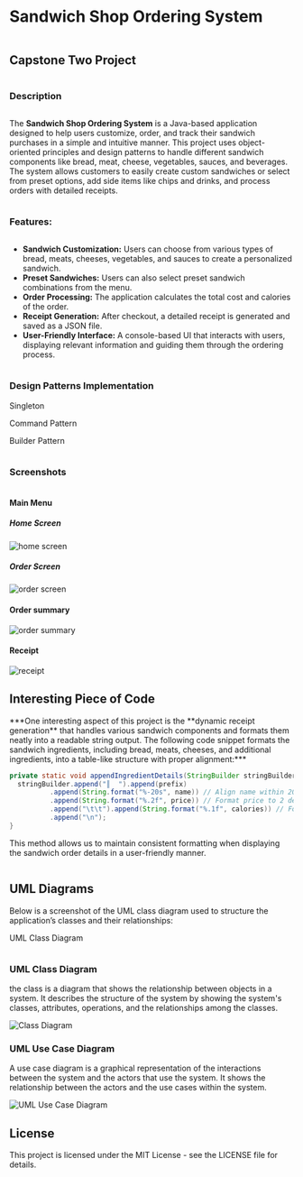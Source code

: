 <div style="align-content: center">
  <h1>Sandwich Shop Ordering System</h1>
</div>

<div style="align-content: center">
  <h2>Capstone Two Project</h2>
</div>

<div style="align-content: center">
  <h3>Description</h3>
</div>

The **Sandwich Shop Ordering System** is a Java-based application designed to help users customize, order, and track
their sandwich purchases in a simple and intuitive manner. This project uses object-oriented principles and design
patterns to handle different sandwich components like bread, meat, cheese, vegetables, sauces, and beverages. The system
allows customers to easily create custom sandwiches or select from preset options, add side items like chips and drinks,
and process orders with detailed receipts.

<div style="align-content: center">
  <h3>Features:</h3>
</div>

- **Sandwich Customization:** Users can choose from various types of bread, meats, cheeses, vegetables, and sauces to
  create a personalized sandwich.
- **Preset Sandwiches:** Users can also select preset sandwich combinations from the menu.
- **Order Processing:** The application calculates the total cost and calories of the order.
- **Receipt Generation:** After checkout, a detailed receipt is generated and saved as a JSON file.
- **User-Friendly Interface:** A console-based UI that interacts with users, displaying relevant information and guiding
  them through the ordering process.


<div style="align-content: center">
  <h3>Design Patterns Implementation</h3>
  <p>Singleton</p>
  <p>Command Pattern</p>  
  <p>Builder Pattern</p>
</div>

<div style="align-content: center">
  <h3>Screenshots</h3>
</div>
<div style="align-content: center">
  <h4>Main Menu</h4>
    <h5>Home Screen</h5>
      <div><img src="images/homeScreen.png" alt="home screen"></div>
    <h5>Order Screen</h5>
      <div><img src="images/orderScreen.png" alt="order screen"></div>
</div>


<div style="align-content: center">
  <h4>Order summary</h4>
      <div><img src="images/orderSummary.png" alt="order summary"></div>
</div>
<div style="align-content: center">
  <h4>Receipt</h4>
      <div><img src="images/receipt.png" alt="receipt"></div>
</div>

<div style="align-content: center">
  <h2>Interesting Piece of Code</h2>
</div>
***One interesting aspect of this project is the **dynamic receipt generation** that handles various sandwich components and formats them neatly into a readable string output. The following code snippet formats the sandwich ingredients, including bread, meats, cheeses, and additional ingredients, into a table-like structure with proper alignment:***

  ```java
  private static void appendIngredientDetails(StringBuilder stringBuilder, String prefix, String name, double price, double calories) {
    stringBuilder.append("║  ").append(prefix)
            .append(String.format("%-20s", name)) // Align name within 20 characters
            .append(String.format("%.2f", price)) // Format price to 2 decimal places
            .append("\t\t").append(String.format("%.1f", calories)) // Format calories to 1 decimal place
            .append("\n");
}
  ```

This method allows us to maintain consistent formatting when displaying the sandwich order details in a user-friendly
manner.

<div style="align-content: center">
  <h2>UML Diagrams</h2>
</div>
Below is a screenshot of the UML class diagram used to structure the application’s classes and their relationships:

UML Class Diagram
<div style="align-content: center">
  <h3>UML Class Diagram</h3>
    <P>the class is a diagram that shows the relationship between objects in a system. It describes the structure of the system by showing the system's classes, attributes, operations, and the relationships among the classes.
</p>  
    <img src="diagram/UML_class.pdf" alt="Class Diagram">
  
</div>

<div style="align-content: center">
  <h3>UML Use Case Diagram</h3>
    <P>A use case diagram is a graphical representation of the interactions between the system and the actors that use the system. It shows the relationship between the actors and the use cases within the system.</p>
  <img src="diagram/UML_Use_case_diagram.pdf" alt="UML Use Case Diagram">
</div>



## License

This project is licensed under the MIT License - see the LICENSE file for details.
